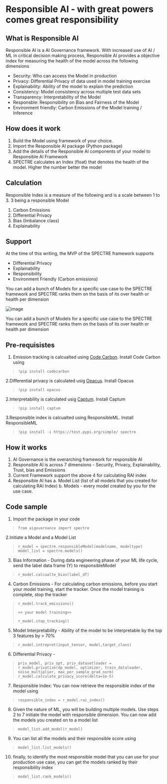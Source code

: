 # Responsible AI - with great powers comes great responsibility

## What is Responsible AI

Responsible AI is a AI Governance framework.  With increased use of AI / ML in critical decision making process, Responsible AI provides a objective index for measuring the health of the model across the following dimensions

- Security:  Who can access the Model in production
- Privacy:  Differential Privacy of data used in model training exercise
- Explainability:  Ability of the model to explain the prediction
- Consistency:  Model consistency across multiple test data sets
- Transparency:  Interpretability of the Model
- Responsble: Responsibility on Bias and Fairness of the Model
- Environment friendly:  Carbon Emissions of the Model training / Inference

## How does it work

1.  Build the Model using framework of your choice.  
2.  Import the Responsible AI package (Python package)
3.  Add the details of the Responsible AI components of your model to Responsible AI Framework
4.  SPECTRE calculates an Index (float) that denotes the health of the model.  Higher the number better the model

## Calculation

Responsible Index is a measure of the following and is a scale between 1 to 3.  3 being a responsible Model

1. Carbon Emissions
2. Differential Privacy
3. Bias (Imbalance class)
4. Explainability

## Support

At the time of this writing, the MVP of the SPECTRE framework supports 
- Differential Privacy
- Explainability
- Responsibility 
- Environment Friendly (Carbon emissions)

You can add a bunch of Models for a specific use case to the SPECTRE framework and SPECTRE ranks them on the basis of its over health or health per dimension

![image](https://user-images.githubusercontent.com/7538839/160517464-a716c6d9-bbf3-4255-8710-d090e11abf1a.png)

You can add a bunch of Models for a specific use case to the SPECTRE framework and SPECTRE ranks them on the basis of its over health or health per dimension

## Pre-requisistes

1. Emission tracking is calcualted using [Code Carbon](https://codecarbon.io/).  Install Code Carbon using

>     !pip install codecarbon

2.Differential privacy is calculated usig [Opacus](https://opacus.ai/).  Install Opacus

>     !pip install opacus

2.Interpretability is calculated usig [Captum](https://captum.ai/).  Install Captum

>     !pip install captum

3.Responsible index is calcualted using ResponsibleML.  Install ResponsibleML

>     !pip install -i https://test.pypi.org/simple/ spectre

## How it works

1. AI Governance is the overarching framework for responsible AI
2. Responsible AI is across 7 dimensions - Security, Privacy, Explainability, Trust, bias and Emissions
3. Current Framework support the above 4 for calculating RAI index
4. Responsible AI has 
    a.  Model List (list of all models that you created for calculating RAI Index)
    b.  Models - every model created by you for the use case.

## Code sample

1. Import the package in your code

>     from aigovernance import spectre

2.Initiate a Model and a Model List

>     r_model = spectre.responsibleModel(modelname, modeltype)
>     model_list = spectre.models()

3. Bias Information - During data engineering phase of your ML life cycle, send the label data frame (Y) to responsibleModel

>     r_model.calcualte_bias(label_df)

4. Carbon Emissions - For calculating carbon emissions, before you start your model training, start the tracker.  Once the model training is complete, stop the tracker

>     r_model.track_emissions()
> 
>     << your model training>>
> 
>     r_model.stop_tracking()

5.  Model Interpretability - Ability of the model to be interpretable by the top 3 features by > 70%

>     r_model.intrepret(input_tensor, model,target_class)

6. Differential Privacy - 

>     priv_model, priv_opt, priv_datasetloader = r_model.privatize(dp_model, optimizer, train_dataloader, noise_multiplier, max_per_sample_grad_norm) 
>     r_model.calculate_privacy_score(delta=1e-5)

7. Responsible Index:  You can now retrieve the responsible index of the model using

>     responsible_index = r_model.rai_index()

8. Given the nature of ML, you will be building multiple models.  Use steps 2 to 7 initiate the model with responsible dimension.  You can now add the models you created on to a model list

>     model_list.add_model(r_model)

9. You can list all the models and their responsible score using 

>     model_list.list_models()

10. finally, to identify the most responsible model that you can use for your production use case, you can get the models ranked by their responsibility index
> 
>     model_list.rank_models()
